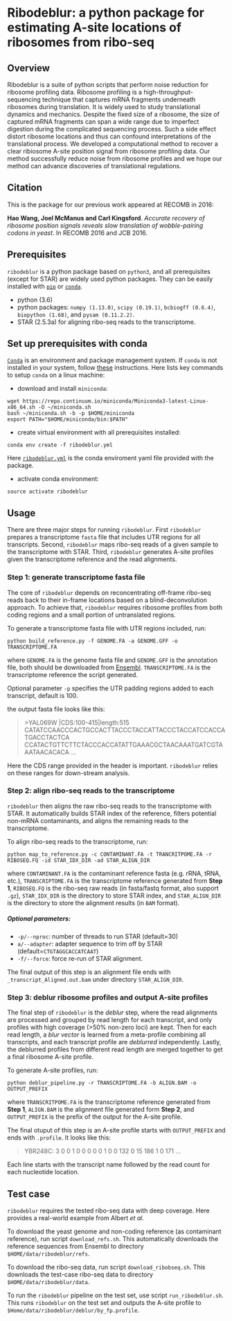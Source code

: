 # Ribodeblur: a python package for estimating A-site locations of ribosomes from ribo-seq

## Overview
Ribodeblur is a suite of python scripts that perform noise reduction for ribosome profiling data. Ribosome profiling is a high-throughput-sequencing technique that captures mRNA fragments underneath ribosomes during translation. It is widely used to study translational dynamics and mechanics. Despite the fixed size of a ribosome, the size of captured mRNA fragments can span a wide range due to imperfect digestion during the complicated sequencing process. Such a side effect distort ribosome locations and thus can confound interpretations of the translational process. We developed a computational method to recover a clear ribiosome A-site position signal from ribosome profiling data. Our method successfully reduce noise from ribosome profiles and we hope our method can advance discoveries of translational regulations.

## Citation
This is the package for our previous work appeared at RECOMB in 2016: 

__Hao Wang, Joel McManus and Carl Kingsford__. *Accurate recovery of ribosome position signals reveals slow translation of wobble-pairing codons in yeast*. In RECOMB 2016 and JCB 2016.

## Prerequisites
`ribodeblur` is a python package based on `python3`, and all prerequisites (except for STAR) are widely used python packages. They can be easily installed with [`pip`](https://pip.pypa.io/en/stable/user_guide/) or [`conda`](https://conda.io/docs/user-guide/getting-started.html). 
* python (3.6)
* python packages: `numpy (1.13.0)`, `scipy (0.19.1)`, `bcbiogff (0.6.4)`, `biopython (1.68)`, and `pysam (0.11.2.2)`.
* STAR (2.5.3a) for aligning ribo-seq reads to the transcriptome.

## Set up prerequisites with conda
[`Conda`](https://conda.io/docs/) is an environment and package management system. If `conda` is not installed in your system, follow [these](https://conda.io/docs/user-guide/install/index.html) instructions. Here lists key commands to setup `conda` on a linux machine:
* download and install `miniconda`:
```
wget https://repo.continuum.io/miniconda/Miniconda3-latest-Linux-x86_64.sh -O ~/miniconda.sh
bash ~/miniconda.sh -b -p $HOME/miniconda
export PATH="$HOME/miniconda/bin:$PATH"
```
* create virtual environment with all prerequisites installed:
```
conda env create -f ribodeblur.yml
```
Here [`ribodeblur.yml`](https://github.com/Kingsford-Group/ribodeblur/blob/master/ribodeblur.yml) is the conda enviroment yaml file provided with the package. 
* activate conda environment:
```
source activate ribodeblur
```

## Usage
There are three major steps for running `ribodeblur`. First `ribodeblur` prepares a transcriptome `fasta` file that includes UTR regions for all transcripts. Second, `ribodeblur` maps ribo-seq reads of a given sample to the transcriptome with STAR. Third, `ribodeblur` generates A-site profiles given the transcriptome reference and the read alignments. 

### Step 1: generate transcriptome fasta file
The core of `ribodeblur` depends on reconcentrating off-frame ribo-seq reads back to their in-frame locations based on a blind-deconvolution approach. To achieve that, `ribodeblur` requires ribosome profiles from both coding regions and a small portion of untranslated regions.   

To generate a transcriptome fasta file with UTR regions included, run:
```
python build_reference.py -f GENOME.FA -a GENOME.GFF -o TRANSCRIPTOME.FA
```
where `GENOME.FA` is the genome fasta file and `GENOME.GFF` is the annotation file, both should be downloaded from [Ensembl](https://www.ensembl.org/info/data/ftp/index.html). `TRANSCRIPTOME.FA` is the transcriptome reference the script generated. 

Optional parameter `-p` specifies the UTR padding regions added to each transcript, default is 100.

the output fasta file looks like this:
<blockquote>
>YAL069W |CDS:100-415|length:515
CATATCCAACCCACTGCCACTTACCCTACCATTACCCTACCATCCACCATGACCTACTCA
CCATACTGTTCTTCTACCCACCATATTGAAACGCTAACAAATGATCGTAAATAACACACA
...
</blockquote>

Here the CDS range provided in the header is important. `ribodeblur` relies on these ranges for down-stream analysis.

### Step 2: align ribo-seq reads to the transcriptome
`ribodeblur` then aligns the raw ribo-seq reads to the transcriptome with STAR. It automatically builds STAR index of the reference, filters potential non-mRNA contaminants, and aligns the remaining reads to the transcriptome.

To align ribo-seq reads to the transcriptome, run:
```
python map_to_reference.py -c CONTAMINANT.FA -t TRANCRITPOME.FA -r RIBOSEQ.FQ -id STAR_IDX_DIR -ad STAR_ALIGN_DIR
```
where `CONTAMINANT.FA` is the contaminant reference fasta (e.g. rRNA, tRNA, etc.), `TRANSCRIPTOME.FA` is the transcriptome reference generated from **Step 1**, `RIBOSEQ.FQ` is the ribo-seq raw reads (in fasta/fastq format, also support `.gz`), `STAR_IDX_DIR` is the directory to store STAR index, and `STAR_ALIGN_DIR` is the directory to store the alignment results (in `BAM` format).

##### Optional parameters:
* `-p/--nproc`: number of threads to run STAR (default=30)
* `a/--adapter`: adapter sequence to trim off by STAR (default=`CTGTAGGCACCATCAAT`)
* `-f/--force`: force re-run of STAR alignment.

The final output of this step is an alignment file ends with `_transcript_Aligned.out.bam` under directory `STAR_ALIGN_DIR`. 

### Step 3: deblur ribosome profiles and output A-site profiles
The final step of `ribodeblur` is the _deblur_ step, where the read alignments are processed and grouped by read length for each transcript, and only profiles with high coverage (>50% non-zero loci) are kept. Then for each read length, a _blur vector_ is learned from a meta-profile combining all transcripts, and each transcript profile are _deblurred_ independently. Lastly, the deblurred profiles from different read length are merged together to get a final ribosome A-site profile.

To generate A-site profiles, run:
```
python deblur_pipeline.py -r TRANSCRIPTOME.FA -b ALIGN.BAM -o OUTPUT_PREFIX
```
where `TRANSCRITPOME.FA` is the transcriptome reference generated from **Step 1**, `ALIGN.BAM` is the alignment file generated form **Step 2**, and `OUTPUT_PREFIX` is the prefix of the output for the A-site profile.

The final otuput of this step is an A-site profile starts with `OUTPUT_PREFIX` and ends with `.profile`.
It looks like this:
<blockquote>
YBR248C: 3 0 0 1 0 0 0 0 0 1 0 0 132 0 15 186 1 0 171 ...
</blockquote>
Each line starts with the transcript name followed by the read count for each nucleotide location.

## Test case
`ribodeblur` requires the tested ribo-seq data with deep coverage. Here provides a real-world example from Albert _et al._

To download the yeast genome and non-coding reference (as contaminant reference), run script `download_refs.sh`. This automatically downloads the reference sequences from Ensembl to directory `$HOME/data/ribodeblur/refs`.

To download the ribo-seq data, run script `download_ribobseq.sh`. This downloads the test-case ribo-seq data to directory `$HOME/data/ribodeblur/data`.

To run the `ribodeblur` pipeline on the test set, use script `run_ribodeblur.sh`. This runs `ribodeblur` on the test set and outputs the A-site profile to `$Home/data/ribodeblur/deblur/by_fp.profile`.